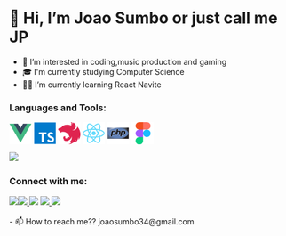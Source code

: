 # 👋 Hi, I’m Joao Sumbo or just call me JP
- 👀 I’m interested in  coding,music production and gaming
- 🎓 I'm currently studying Computer Science
- 👨‍💻 I’m currently learning React Navite
<!---
- 🌱 I’m currently learning ...
- 💞️ I’m looking to collaborate on ...
--->

### Languages and Tools:
 <img align="center" alt="vuejs" height="40" width="40" src="https://github.com/devicons/devicon/blob/master/icons/vuejs/vuejs-original.svg" style="max-width: 100%;"/>  <img align="center" alt="typescript" height="40" width="40" src="https://github.com/devicons/devicon/blob/master/icons/typescript/typescript-plain.svg" style="max-width: 100%;"/>  <img align="center" alt="nestjs" height="40" width="40" src="https://github.com/devicons/devicon/blob/master/icons/nestjs/nestjs-plain.svg" style="max-width: 100%;"/>  <img align="center" alt="react" height="40" width="40" src="https://github.com/devicons/devicon/blob/master/icons/react/react-original.svg" style="max-width: 100%;"/>
<img align="center" alt="php" height="40" width="40" src="https://github.com/devicons/devicon/blob/master/icons/php/php-original.svg" style="max-width: 100%;"/>
<img align="center" alt="figma" height="40" width="40" src="https://github.com/devicons/devicon/blob/master/icons/figma/figma-original.svg" style="max-width: 100%;"/>
<br/>

<img  src="https://github-readme-streak-stats.herokuapp.com/?user=jpilson" />


### Connect with me:
<a href="https://mail.google.com/mail/?view=cm&fs=1&tf=1&to=joaosumbo34@gmail.com">
<img src="https://img.shields.io/badge/Gmail-D14836?style=for-the-badge&logo=gmail&logoColor=white"/>
</a> <a href="https://www.linkedin.com/in/joao-sumbo-018aa5212"><img align="left" src="https://camo.githubusercontent.com/c00f87aeebbec37f3ee0857cc4c20b21fefde8a96caf4744383ebfe44a47fe3f/68747470733a2f2f696d672e736869656c64732e696f2f62616467652f2d4c696e6b6564496e2d2532333030373742353f7374796c653d666f722d7468652d6261646765266c6f676f3d6c696e6b6564696e266c6f676f436f6c6f723d7768697465" data-canonical-src="https://img.shields.io/badge/-LinkedIn-%230077B5?style=for-the-badge&amp;logo=linkedin&amp;logoColor=white" style="max-width: 100%;">
</a> <a href="https://www.instagram.com/jpilson_sumbo/" rel="nofollow"><img src="https://camo.githubusercontent.com/acaa286597b43c96dc02b69b90de15a65c52063e31835b763a061cc815f64bac/68747470733a2f2f696d672e736869656c64732e696f2f62616467652f2d496e7374616772616d2d2532334534343035463f7374796c653d666f722d7468652d6261646765266c6f676f3d696e7374616772616d266c6f676f436f6c6f723d7768697465" data-canonical-src="https://img.shields.io/badge/-Instagram-%23E4405F?style=for-the-badge&amp;logo=instagram&amp;logoColor=white" style="max-width: 100%;"></a>
<a href="https://www.behance.net/jpilson">
<img src="https://img.shields.io/badge/Behance-0054F7?style=for-the-badge&logo=behance&logoColor=white" />
</a><a href="https://stackoverflow.com/users/9138621/jpilson">
<img src="https://img.shields.io/badge/Stack_Overflow-FE7A16?style=for-the-badge&logo=stack-overflow&logoColor=white" />
</a>

<br />
<br />
- 📫 How to reach me?? joaosumbo34@gmail.com 

<!---
JPilson/JPilson is a ✨ special ✨ repository because its `README.md` (this file) appears on your GitHub profile.
You can click the Preview link to take a look at your changes.
--->
